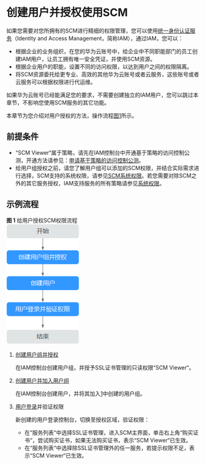 # 创建用户并授权使用SCM<a name="ZH-CN_TOPIC_0171355676"></a>

如果您需要对您所拥有的SCM进行精细的权限管理，您可以使用[统一身份认证服务](https://support.huaweicloud.com/usermanual-iam/zh-cn_topic_0079496985.html)（Identity and Access Management，简称IAM），通过IAM，您可以：

-   根据企业的业务组织，在您的华为云账号中，给企业中不同职能部门的员工创建IAM用户，让员工拥有唯一安全凭证，并使用SCM资源。
-   根据企业用户的职能，设置不同的访问权限，以达到用户之间的权限隔离。
-   将SCM资源委托给更专业、高效的其他华为云账号或者云服务，这些账号或者云服务可以根据权限进行代运维。

如果华为云账号已经能满足您的要求，不需要创建独立的IAM用户，您可以跳过本章节，不影响您使用SCM服务的其它功能。

本章节为您介绍对用户授权的方法，操作流程[图1](#fig673713328586)所示。

## 前提条件<a name="section121325115513"></a>

-   “SCM Viewer“属于策略，请先在IAM控制台中开通基于策略的访问控制公测，开通方法请参见：[申请基于策略的访问控制公测](https://support.huaweicloud.com/usermanual-iam/iam_01_019.html)。
-   给用户组授权之前，请您了解用户组可以添加的SCM权限，并结合实际需求进行选择，SCM支持的系统权限，请参见[SCM系统权限](https://support.huaweicloud.com/productdesc-scm/scm_01_0070.html)。若您需要对除SCM之外的其它服务授权，IAM支持服务的所有策略请参见[系统权限](https://support.huaweicloud.com/permissions/policy_list.html?product=scm)。

## 示例流程<a name="section1354851316146"></a>

**图 1**  给用户授权SCM权限流程<a name="fig673713328586"></a>  
![](figures/给用户授权SCM权限流程.png "给用户授权SCM权限流程")

1.  <a name="li8135822590"></a>[创建用户组并授权](https://support.huaweicloud.com/usermanual-iam/zh-cn_topic_0046611269.html)

    在IAM控制台创建用户组，并授予SSL证书管理的只读权限“SCM Viewer“。

2.  [创建用户并加入用户组](https://support.huaweicloud.com/usermanual-iam/zh-cn_topic_0046611303.html)

    在IAM控制台创建用户，并将其加入[1](#li8135822590)中创建的用户组。

3.  [用户登录](https://support.huaweicloud.com/usermanual-iam/iam_01_0552.html)并验证权限

    新创建的用户登录控制台，切换至授权区域，验证权限：

    -   在“服务列表“中选择SSL证书管理，进入SCM主界面，单击右上角“购买证书“，尝试购买证书，如果无法购买证书，表示“SCM Viewer“已生效。
    -   在“服务列表“中选择除SSL证书管理外的任一服务，若提示权限不足，表示“SCM Viewer“已生效。


